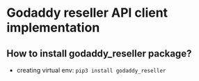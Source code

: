 # Godaddy reseller API client implementation
## How to install godaddy_reseller package?
- creating virtual env: ```pip3 install godaddy_reseller```